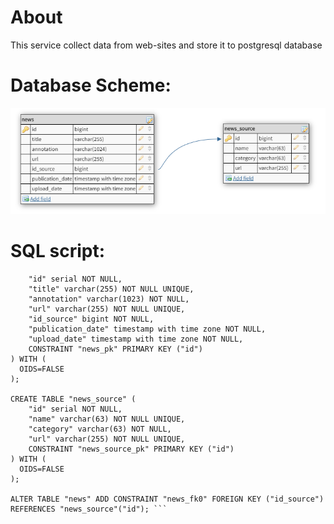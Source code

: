 # About
This service collect data from web-sites and store it to postgresql database

# Database Scheme:
![alt text](https://github.com/fisich/NewsParserService_WIN/blob/master/Database%20Scheme.bmp?raw=true)

# SQL script:
``` CREATE TABLE "news" (
	"id" serial NOT NULL,
	"title" varchar(255) NOT NULL UNIQUE,
	"annotation" varchar(1023) NOT NULL,
	"url" varchar(255) NOT NULL UNIQUE,
	"id_source" bigint NOT NULL,
	"publication_date" timestamp with time zone NOT NULL,
	"upload_date" timestamp with time zone NOT NULL,
	CONSTRAINT "news_pk" PRIMARY KEY ("id")
) WITH (
  OIDS=FALSE
);

CREATE TABLE "news_source" (
	"id" serial NOT NULL,
	"name" varchar(63) NOT NULL UNIQUE,
	"category" varchar(63) NOT NULL,
	"url" varchar(255) NOT NULL UNIQUE,
	CONSTRAINT "news_source_pk" PRIMARY KEY ("id")
) WITH (
  OIDS=FALSE
);

ALTER TABLE "news" ADD CONSTRAINT "news_fk0" FOREIGN KEY ("id_source") REFERENCES "news_source"("id"); ```
